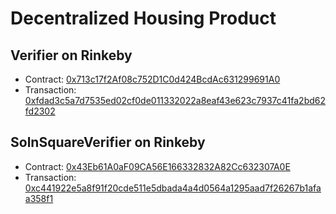 # Decentralized Housing Product

## Verifier on Rinkeby

* Contract: [0x713c17f2Af08c752D1C0d424BcdAc631299691A0](https://rinkeby.etherscan.io/address/0x713c17f2Af08c752D1C0d424BcdAc631299691A0)
* Transaction: [0xfdad3c5a7d7535ed02cf0de011332022a8eaf43e623c7937c41fa2bd62fd2302](https://rinkeby.etherscan.io/tx/0xfdad3c5a7d7535ed02cf0de011332022a8eaf43e623c7937c41fa2bd62fd2302)

## SolnSquareVerifier on Rinkeby

* Contract: [0x43Eb61A0aF09CA56E166332832A82Cc632307A0E](https://rinkeby.etherscan.io/address/0x43Eb61A0aF09CA56E166332832A82Cc632307A0E)
* Transaction: [0xc441922e5a8f91f20cde511e5dbada4a4d0564a1295aad7f26267b1afaa358f1](https://rinkeby.etherscan.io/tx/0xc441922e5a8f91f20cde511e5dbada4a4d0564a1295aad7f26267b1afaa358f1)


